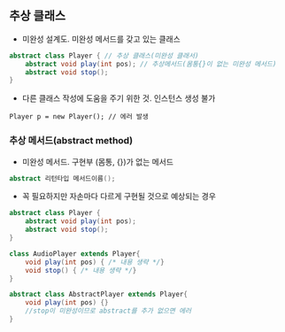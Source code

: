 ## 추상 클래스

- 미완성 설계도. 미완성 메서드를 갖고 있는 클래스

```java
abstract class Player { // 추상 클래스(미완성 클래서)
    abstract void play(int pos); // 추상메서드(몸통{}이 없는 미완성 메서드)
    abstract void stop();
}
```

- 다른 클래스 작성에 도움을 주기 위한 것. 인스턴스 생성 불가

`Player p = new Player(); // 에러 발생`



### 추상 메서드(abstract method)

- 미완성 메서드. 구현부 (몸통, {})가 없는 메서드



```java
abstract 리턴타입 메서드이름();
```

- 꼭 필요하지만 자손마다 다르게 구현될 것으로 예상되는 경우

```java
abstract class Player {
    abstract void play(int pos);
    abstract void stop();
}

class AudioPlayer extends Player{
    void play(int pos) { /* 내용 생략 */}
    void stop() { /* 내용 생략 */}
}

abstract class AbstractPlayer extends Player{
    void play(int pos) {}
    //stop이 미완성이므로 abstract를 추가 없으면 에러
}
```